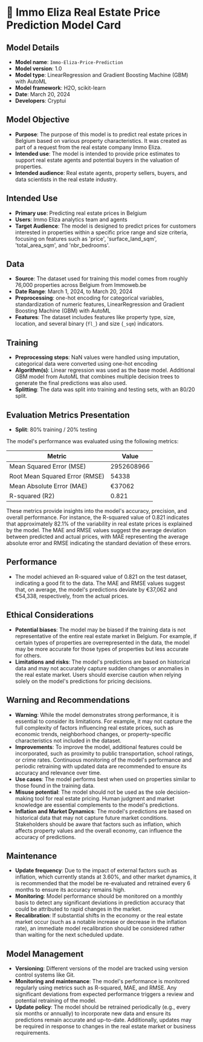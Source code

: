 # 🏡 Immo Eliza Real Estate Price Prediction Model Card

## Model Details
- **Model name**: `Immo-Eliza-Price-Prediction`
- **Model version**: 1.0
- **Model type**: LinearRegression and Gradient Boosting Machine (GBM) with AutoML 
- **Model framework**: H2O, scikit-learn
- **Date**: March 20, 2024
- **Developers**: Cryptui

## Model Objective
- **Purpose**: The purpose of this model is to predict real estate prices in Belgium based on various property characteristics. It was created as part of a request from the real estate company Immo Eliza.
- **Intended use**: The model is intended to provide price estimates to support real estate agents and potential buyers in the valuation of properties.
- **Intended audience**: Real estate agents, property sellers, buyers, and data scientists in the real estate industry.

## Intended Use
- **Primary use**: Predicting real estate prices in Belgium
- **Users**: Immo Eliza analytics team and agents
- **Target Audience**: The model is designed to predict prices for customers interested in properties within a specific price range and size criteria, focusing on features such as 'price', 'surface_land_sqm', 'total_area_sqm', and 'nbr_bedrooms'.

## Data
- **Source**: The dataset used for training this model comes from roughly 76,000 properties across Belgium from Immoweb.be
- **Date Range**: March 1, 2024, to March 20, 2024
- **Preprocessing**: one-hot encoding for categorical variables, standardization of numeric features, LinearRegression and Gradient Boosting Machine (GBM) with AutoML 
- **Features**: The dataset includes features like property type, size, location, and several binary (`fl_`) and size (`_sqm`) indicators.

## Training
- **Preprocessing steps**: NaN values were handled using imputation, categorical data were converted using one-hot encoding
- **Algorithm(s)**: Linear regression was used as the base model. Additional GBM model from AutoML that combines multiple decision trees to generate the final predictions was also used. 
- **Splitting**: The data was split into training and testing sets, with an 80/20 split.

## Evaluation Metrics Presentation 
- **Split**: 80% training / 20% testing

The model's performance was evaluated using the following metrics:

| Metric                 | Value             |
|------------------------|-------------------|
| Mean Squared Error (MSE) | 2952608966 |
| Root Mean Squared Error (RMSE) | 54338 |
| Mean Absolute Error (MAE) | €37062 |
| R-squared (R2)         | 0.821             |

These metrics provide insights into the model's accuracy, precision, and overall performance. For instance, the R-squared value of 0.821 indicates that approximately 82.1% of the variability in real estate prices is explained by the model. The MAE and RMSE values suggest the average deviation between predicted and actual prices, with MAE representing the average absolute error and RMSE indicating the standard deviation of these errors.

## Performance
- The model achieved an R-squared value of 0.821 on the test dataset, indicating a good fit to the data. The MAE and RMSE values suggest that, on average, the model's predictions deviate by €37,062 and €54,338, respectively, from the actual prices.

## Ethical Considerations
- **Potential biases**: The model may be biased if the training data is not representative of the entire real estate market in Belgium. For example, if certain types of properties are overrepresented in the data, the model may be more accurate for those types of properties but less accurate for others.
- **Limitations and risks**: The model's predictions are based on historical data and may not accurately capture sudden changes or anomalies in the real estate market. Users should exercise caution when relying solely on the model's predictions for pricing decisions.

## Warning and Recommendations
- **Warning**: While the model demonstrates strong performance, it is essential to consider its limitations. For example, it may not capture the full complexity of factors influencing real estate prices, such as economic trends, neighborhood changes, or property-specific characteristics not included in the dataset.
- **Improvements**: To improve the model, additional features could be incorporated, such as proximity to public transportation, school ratings, or crime rates. Continuous monitoring of the model's performance and periodic retraining with updated data are recommended to ensure its accuracy and relevance over time.
- **Use cases**: The model performs best when used on properties similar to those found in the training data.
- **Misuse potential**: The model should not be used as the sole decision-making tool for real estate pricing. Human judgment and market knowledge are essential complements to the model's predictions.
- **Inflation and Market Dynamics**: The model's predictions are based on historical data that may not capture future market conditions. Stakeholders should be aware that factors such as inflation, which affects property values and the overall economy, can influence the accuracy of predictions. 

## Maintenance
- **Update frequency**: Due to the impact of external factors such as inflation, which currently stands at 3.60%, and other market dynamics, it is recommended that the model be re-evaluated and retrained every 6 months to ensure its accuracy remains high.
- **Monitoring**: Model performance should be monitored on a monthly basis to detect any significant deviations in prediction accuracy that could be attributed to rapid changes in the market.
- **Recalibration**: If substantial shifts in the economy or the real estate market occur (such as a notable increase or decrease in the inflation rate), an immediate model recalibration should be considered rather than waiting for the next scheduled update.

## Model Management
- **Versioning**: Different versions of the model are tracked using version control systems like Git.
- **Monitoring and maintenance**: The model's performance is monitored regularly using metrics such as R-squared, MAE, and RMSE. Any significant deviations from expected performance triggers a review and potential retraining of the model.
- **Update policy**: The model should be retrained periodically (e.g., every six months or annually) to incorporate new data and ensure its predictions remain accurate and up-to-date. Additionally, updates may be required in response to changes in the real estate market or business requirements.

